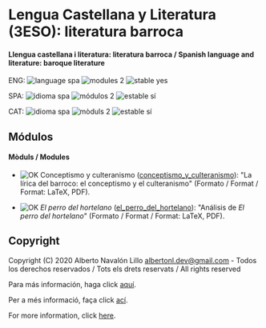 # Lengua Castellana y Literatura (3ESO): literatura barroca

#### Llengua castellana i literatura: literatura barroca / Spanish language and literature: baroque literature

ENG: ![language spa](https://img.shields.io/badge/language-spa-orange.svg) ![modules 2](https://img.shields.io/badge/modules-2-brightgreen.svg) ![stable yes](https://img.shields.io/badge/stable-yes-brightgreen.svg)

SPA: ![idioma spa](https://img.shields.io/badge/idioma-spa-orange.svg) ![módulos 2](https://img.shields.io/badge/m%C3%B3dulos-2-brightgreen.svg) ![estable sí](https://img.shields.io/badge/estable-s%C3%AD-brightgreen.svg)

CAT: ![idioma spa](https://img.shields.io/badge/idioma-spa-orange.svg) ![mòduls 2](https://img.shields.io/badge/m%C3%B2duls-2-brightgreen.svg) ![estable sí](https://img.shields.io/badge/estable-s%C3%AD-brightgreen.svg)

## Módulos

#### Mòduls / Modules

- ![OK](https://img.shields.io/badge/OK-brightgreen.svg) Conceptismo y culteranismo ([conceptismo_y_culteranismo](https://github.com/albertonl/ies/blob/master/3ESO/LCL/barroco/conceptismo_y_culteranismo)): "La lírica del barroco: el conceptismo y el culteranismo" (Formato / Format / Format: LaTeX, PDF).

- ![OK](https://img.shields.io/badge/OK-brightgreen.svg) _El perro del hortelano_ ([el_perro_del_hortelano](https://github.com/albertonl/ies/blob/master/3ESO/LCL/barroco/el_perro_del_hortelano)): "Análisis de _El perro del hortelano_" (Formato / Format / Format: LaTeX, PDF).

## Copyright

Copyright (C) 2020 Alberto Navalón Lillo <albertonl.dev@gmail.com> - Todos los derechos reservados / Tots els drets reservats / All rights reserved

Para más información, haga click [aquí](https://github.com/albertonl/ies/blob/master/COPYRIGHT-spa).

Per a més informació, faça click [ací](https://github.com/albertonl/ies/blob/master/COPYRIGHT-cat).

For more information, click [here](https://github.com/albertonl/ies/blob/master/COPYRIGHT).
